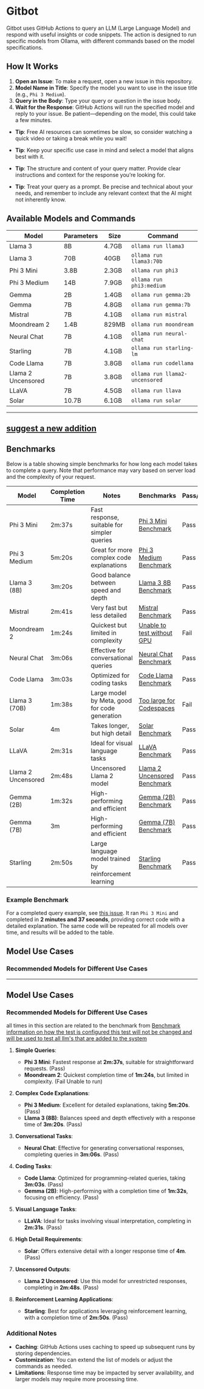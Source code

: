 # Gitbot

Gitbot uses GitHub Actions to query an LLM (Large Language Model) and respond with useful insights or code snippets. The action is designed to run specific models from Ollama, with different commands based on the model specifications.

## How It Works
1. **Open an Issue**: To make a request, open a new issue in this repository.
2. **Model Name in Title**: Specify the model you want to use in the issue title (e.g., `Phi 3 Medium`).
3. **Query in the Body**: Type your query or question in the issue body.
4. **Wait for the Response**: GitHub Actions will run the specified model and reply to your issue. Be patient—depending on the model, this could take a few minutes.



- **Tip**: Free AI resources can sometimes be slow, so consider watching a quick video or taking a break while you wait!
  
- **Tip**: Keep your specific use case in mind and select a model that aligns best with it.
  
- **Tip**: The structure and content of your query matter. Provide clear instructions and context for the response you’re looking for.
  
- **Tip**: Treat your query as a prompt. Be precise and technical about your needs, and remember to include any relevant context that the AI might not inherently know.

## Available Models and Commands
| Model                  | Parameters | Size   | Command                       |
|------------------------|------------|--------|-------------------------------|
| Llama 3                | 8B         | 4.7GB  | `ollama run llama3`          |
| Llama 3                | 70B        | 40GB   | `ollama run llama3:70b`      |
| Phi 3 Mini             | 3.8B       | 2.3GB  | `ollama run phi3`            |
| Phi 3 Medium           | 14B        | 7.9GB  | `ollama run phi3:medium`     |
| Gemma                  | 2B         | 1.4GB  | `ollama run gemma:2b`        |
| Gemma                  | 7B         | 4.8GB  | `ollama run gemma:7b`        |
| Mistral                | 7B         | 4.1GB  | `ollama run mistral`         |
| Moondream 2            | 1.4B       | 829MB  | `ollama run moondream`       |
| Neural Chat            | 7B         | 4.1GB  | `ollama run neural-chat`     |
| Starling               | 7B         | 4.1GB  | `ollama run starling-lm`     |
| Code Llama             | 7B         | 3.8GB  | `ollama run codellama`       |
| Llama 2 Uncensored     | 7B         | 3.8GB  | `ollama run llama2-uncensored` |
| LLaVA                  | 7B         | 4.5GB  | `ollama run llava`           |
| Solar                  | 10.7B      | 6.1GB  | `ollama run solar`           |

---
[suggest a new addition](https://github.com/unaveragetech/Gitbot/issues/33)
---

## Benchmarks

Below is a table showing simple benchmarks for how long each model takes to complete a query. Note that performance may vary based on server load and the complexity of your request.

| Model                  | Completion Time | Notes                                        | Benchmarks                                      | Pass/Fail |
|------------------------|------------------|----------------------------------------------|------------------------------------------------|-----------|
| Phi 3 Mini             | 2m:37s           | Fast response, suitable for simpler queries  | [Phi 3 Mini Benchmark](https://github.com/unaveragetech/Gitbot/issues/17) | Pass      |
| Phi 3 Medium           | 5m:20s           | Great for more complex code explanations     | [Phi 3 Medium Benchmark](https://github.com/unaveragetech/Gitbot/issues/18) | Pass      |
| Llama 3 (8B)          | 3m:20s           | Good balance between speed and depth         | [Llama 3 8B Benchmark](https://github.com/unaveragetech/Gitbot/issues/19) | Pass      |
| Mistral                | 2m:41s           | Very fast but less detailed                  | [Mistral Benchmark](https://github.com/unaveragetech/Gitbot/issues/20) | Pass      |
| Moondream 2            | 1m:24s           | Quickest but limited in complexity           | [Unable to test without GPU](https://github.com/unaveragetech/Gitbot/issues/21) | Fail      |
| Neural Chat            | 3m:06s           | Effective for conversational queries         | [Neural Chat Benchmark](https://github.com/unaveragetech/Gitbot/issues/22) | Pass      |
| Code Llama             | 3m:03s           | Optimized for coding tasks                   | [Code Llama Benchmark](https://github.com/unaveragetech/Gitbot/issues/23) | Pass      |
| Llama 3 (70B)         | 1m:38s           | Large model by Meta, good for code generation | [Too large for Codespaces](https://github.com/unaveragetech/Gitbot/issues/25) | Fail      |
| Solar                  | 4m               | Takes longer, but high detail                | [Solar Benchmark](https://github.com/unaveragetech/Gitbot/issues/26)   | Pass      |
| LLaVA                  | 2m:31s           | Ideal for visual language tasks              | [LLaVA Benchmark](https://github.com/unaveragetech/Gitbot/issues/27)   | Pass      |
| Llama 2 Uncensored     | 2m:48s           | Uncensored Llama 2 model                     | [Llama 2 Uncensored Benchmark](https://github.com/unaveragetech/Gitbot/issues/28) | Pass      |
| Gemma (2B)            | 1m:32s           | High-performing and efficient                 | [Gemma (2B) Benchmark](https://github.com/unaveragetech/Gitbot/issues/29) | Pass      |
| Gemma (7B)            | 3m                | High-performing and efficient                 | [Gemma (7B) Benchmark](https://github.com/unaveragetech/Gitbot/issues/30) | Pass      |
| Starling               | 2m:50s           | Large language model trained by reinforcement learning | [Starling Benchmark](https://github.com/unaveragetech/Gitbot/issues/31) | Pass      |

### Example Benchmark
For a completed query example, see [this issue](https://github.com/unaveragetech/Gitbot/issues/17). It ran `Phi 3 Mini` and completed in **2 minutes and 37 seconds**, providing correct code with a detailed explanation. The same code will be repeated for all models over time, and results will be added to the table.

## Model Use Cases

### Recommended Models for Different Use Cases
---

## Model Use Cases

### Recommended Models for Different Use Cases
all times in this section are related to the benchmark from [Benchmark information on how the test is configured this test will not be changed and will be used to test all llm's that are added to the system](Undone_benchmark.md)

1. **Simple Queries**:
   - **Phi 3 Mini**: Fastest response at **2m:37s**, suitable for straightforward requests. (Pass)
   - **Moondream 2**: Quickest completion time of **1m:24s**, but limited in complexity. (Fail Unable to run)

2. **Complex Code Explanations**:
   - **Phi 3 Medium**: Excellent for detailed explanations, taking **5m:20s**. (Pass)
   - **Llama 3 (8B)**: Balances speed and depth effectively with a response time of **3m:20s**. (Pass)

3. **Conversational Tasks**:
   - **Neural Chat**: Effective for generating conversational responses, completing queries in **3m:06s**. (Pass)

4. **Coding Tasks**:
   - **Code Llama**: Optimized for programming-related queries, taking **3m:03s**. (Pass)
   - **Gemma (2B)**: High-performing with a completion time of **1m:32s**, focusing on efficiency. (Pass)

5. **Visual Language Tasks**:
   - **LLaVA**: Ideal for tasks involving visual interpretation, completing in **2m:31s**. (Pass)

6. **High Detail Requirements**:
   - **Solar**: Offers extensive detail with a longer response time of **4m**. (Pass)

7. **Uncensored Outputs**:
   - **Llama 2 Uncensored**: Use this model for unrestricted responses, completing in **2m:48s**. (Pass)

8. **Reinforcement Learning Applications**:
   - **Starling**: Best for applications leveraging reinforcement learning, with a completion time of **2m:50s**. (Pass)

### Additional Notes
- **Caching**: GitHub Actions uses caching to speed up subsequent runs by storing dependencies.
- **Customization**: You can extend the list of models or adjust the commands as needed.
- **Limitations**: Response time may be impacted by server availability, and larger models may require more processing time.
